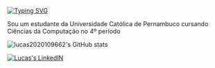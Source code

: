 [![Typing SVG](https://readme-typing-svg.demolab.com?font=Fira+Code&pause=1000&color=A844F7&width=435&lines=Hi+there%2C+my+name+is+Lucas)](https://git.io/typing-svg)

Sou um estudante da Universidade Católica de Pernambuco cursando Ciências da Computação no 4º período

![lucas2020109662's GitHub stats](https://github-readme-stats.vercel.app/api?username=lucas2020109662&theme=aura&show_icons=true)

</a>
<a href="https://www.linkedin.com/in/lucas-brennand-9121b2205/ "> 
  <img align"left" alt="Lucas's LinkedIN" width"22px" src="https://user-images.githubusercontent.com/100360881/203065494-7b734a7e-86e4-4326-9e34-520c3b8ca3d8.png" />
</a>

<!--
**lucas2020109662/lucas2020109662** is a ✨ _special_ ✨ repository because its `README.md` (this file) appears on your GitHub profile.

Here are some ideas to get you started:

- 🔭 I’m currently working on ...
- 🌱 I’m currently learning ...
- 👯 I’m looking to collaborate on ...
- 🤔 I’m looking for help with ...
- 💬 Ask me about ...
- 📫 How to reach me: ...
- 😄 Pronouns: ...
- ⚡ Fun fact: ...
-->
